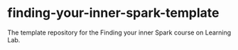 # finding-your-inner-spark-template
The template repository for the Finding your inner Spark course on Learning Lab.
